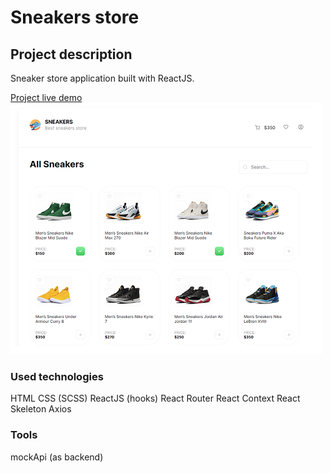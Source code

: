 # Sneakers store

## Project description
Sneaker store application built with ReactJS.

[Project live demo](https://rpavlenko.github.io/sneakers-store/) <br />
![](https://raw.githubusercontent.com/rpavlenko/sneakers-store/main/public/img/image.png)

### Used technologies
HTML
CSS (SCSS)
ReactJS (hooks)
React Router
React Context
React Skeleton
Axios

### Tools
mockApi (as backend)
